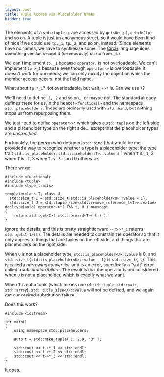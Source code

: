 ```yaml
---
layout: post
title: Tuple Access via Placeholder Names
hidden: true
---
```


The elements of a `std::tuple` `tp` are accessed by `get<0>(tp)`, `get<1>(tp)`
and so on. A tuple is just an anonymous struct, so it would have been kind of
nice if we could use `tp._1`, `tp._2`, and so on, instead. (Since elements
have no names, we have to synthesize some. The [Circle](https://www.circle-lang.org/)
language does something similar, except it (erroneously) starts from `_0`.)

We can't implement `tp._1` because `operator.` is not overloadable. We can't
implement `tp->_1` because even though `operator->` is overloadable, it doesn't
work for our needs; we can only modify the object on which the member access
occurs, not the field name.

What about `tp.*_1`? Not overloadable, but wait, `->*` is. Can we use it?

We'll need to define `_1`, `_2` and so on... or maybe not. The standard
already defines these for us, in the header `<functional>` and the
namespace `std::placeholders`. These are ordinarily used with `std::bind`, but
nothing stops us from repurposing them.

We just need to define `operator->*` which takes a `std::tuple` on the left
side and a placeholder type on the right side... except that the placeholder
types are _unspecified_.

Fortunately, the person who designed `std::bind` (that would be me) provided a
way to recognize whether a type is a placeholder type: the type trait
`std::is_placeholder`. `std::placeholder<T>::value` is 1 when `T` is `_1`, 2
when `T` is `_2`, 3 when `T` is `_3`... and 0 otherwise.

There we go:

```
#include <functional>
#include <tuple>
#include <type_traits>

template<class T, class U,
  std::size_t I = std::size_t{std::is_placeholder<U>::value - 1},
  std::size_t J = std::tuple_size<std::remove_reference_t<T>>::value>
decltype(auto) operator->*( T&& t, U ) noexcept
{
    return std::get<I>( std::forward<T>( t ) );
}
```

Ignore the details, and this is pretty straightforward -- `t->*_1` returns `std::get<1-1>(t)`.
The details are needed to constrain the operator so that it only applies to things that
are tuples on the left side, and things that are placeholders on the right side.

When `U` is not a placeholder type, `std::is_placeholder<U>::value` is 0, and
`std::size_t{std::is_placeholder<U>::value - 1}` is `std::size_t{-1}`. This is called a
_narrowing conversion_ and is an error, specifically a "soft" error called a
_substitution failure_. The result is that the operator is not considered when `U` is not
a placeholder, which is exactly what we want.

When `T` is not a tuple (which means one of `std::tuple`, `std::pair`, `std::array`),
`std::tuple_size<X>::value` will not be defined, and we again get our desired substitution
failure.

Does this work?

```
#include <iostream>

int main()
{
    using namespace std::placeholders;

    auto t = std::make_tuple( 1, 2.0, "3" );

    std::cout << t->*_1 << std::endl;
    std::cout << t->*_2 << std::endl;
    std::cout << t->*_3 << std::endl;
}
```

[It does.](https://godbolt.org/z/ARZqXc)
